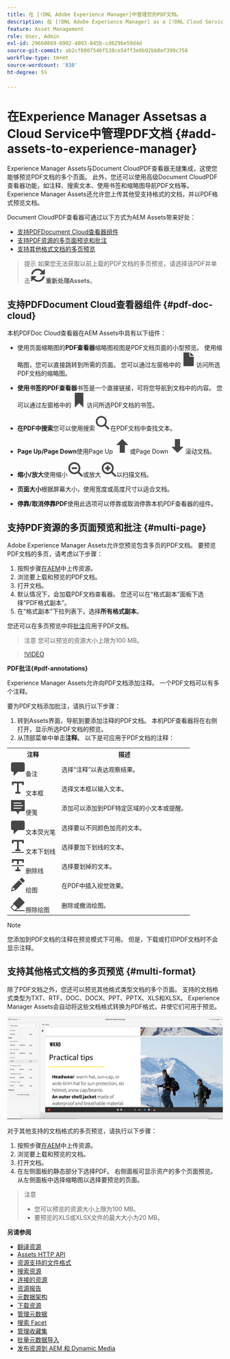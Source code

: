 ```yaml
---
title: 在 [!DNL Adobe Experience Manager]中管理您的PDF文档。
description: 在 [!DNL Adobe Experience Manager] as a [!DNL Cloud Service]中管理PDF文档。
feature: Asset Management
role: User, Admin
exl-id: 29660869-6902-4093-845b-cd629be59d4d
source-git-commit: ab2cf8007546f538ce54ff3e0b92bb0ef399c758
workflow-type: tm+mt
source-wordcount: '838'
ht-degree: 5%

---
```


# 在Experience Manager Assetsas a Cloud Service中管理PDF文档 {#add-assets-to-experience-manager}

Experience Manager Assets与Document CloudPDF查看器无缝集成，这使您能够预览PDF文档的多个页面。 此外，您还可以使用高级Document CloudPDF查看器功能，如注释、搜索文本、使用书签和缩略图导航PDF文档等。 Experience Manager Assets还允许您上传其他受支持格式的文档，并以PDF格式预览文档。

Document CloudPDF查看器可通过以下方式为AEM Assets带来好处：
* [支持PDFDocument Cloud查看器组件](#pdf-doc-cloud)
* [支持PDF资源的多页面预览和批注](#multi-page)
* [支持其他格式文档的多页预览](#multi-format)

> 提示
> 如果您无法获取以前上载的PDF文档的多页预览，请选择该PDF并单击&#x200B;**![重新处理](/help/assets/assets/Reprocess.svg)重新处理Assets**。
>

## 支持PDFDocument Cloud查看器组件 {#pdf-doc-cloud}

本机PDFDoc Cloud查看器在AEM Assets中具有以下组件：

* 使用页面缩略图的&#x200B;**PDF查看器**&#x200B;缩略图视图是PDF文档页面的小型预览。 使用缩略图，您可以直接跳转到所需的页面。 您可以通过左窗格中的![缩略图](/help/assets/assets/thumbnail.svg)访问所选PDF文档的缩略图。

* **使用书签的PDF查看器**&#x200B;书签是一个直接链接，可将您导航到文档中的内容。 您可以通过左窗格中的![书签](/help/assets/assets/bookmark.svg)访问所选PDF文档的书签。

* **在PDF中搜索**&#x200B;您可以使用搜索![搜索](/help/assets/assets/Search.svg)在PDF文档中查找文本。

* **Page Up/Page Down**&#x200B;使用Page Up ![Page Up](/help/assets/assets/ArrowUp.svg)或Page Down ![Page Down](/help/assets/assets/ArrowDown.svg)滚动文档。

* **缩小/放大**&#x200B;使用缩小![缩小](/help/assets/assets/ZoomOut.svg)或放大![放大](/help/assets/assets/ZoomIn.svg)以扫描文档。

* **页面大小**&#x200B;根据屏幕大小，使用宽度或高度尺寸以适合文档。

* **停靠/取消停靠PDF**&#x200B;使用此选项可以停靠或取消停靠本机PDF查看器的组件。

## 支持PDF资源的多页面预览和批注 {#multi-page}

Adobe Experience Manager Assets允许您预览包含多页的PDF文档。 要预览PDF文档的多页，请考虑以下步骤：

1. 按照步骤[在AEM](https://experienceleague.adobe.com/docs/experience-manager-cloud-service/content/assets/manage/add-assets.html?lang=en)中上传资源。
1. 浏览要上载和预览的PDF文档。
1. 打开文档。
1. 默认情况下，会加载PDF文档查看器。 您还可以在“格式副本”面板下选择“PDF格式副本”。
1. 在“格式副本”下拉列表下，选择&#x200B;**所有格式副本**。

您还可以在多页预览中将[批注](#pdf-annotations)应用于PDF文档。

> 注意
> 您可以预览的资源大小上限为100 MB。
>

>[!VIDEO](https://video.tv.adobe.com/v/3409355)

<!--
![Multi-page Preview](/help/assets/assets/multi-page.png)
-->

**PDF批注{#pdf-annotations}**

Experience Manager Assets允许向PDF文档添加注释。 一个PDF文档可以有多个注释。

要为PDF文档添加批注，请执行以下步骤：
1. 转到Assets界面，导航到要添加注释的PDF文档。 本机PDF查看器将在右侧打开，显示所选PDF文档的预览。
1. 从顶部菜单中单击&#x200B;**注释**。
以下是可应用于PDF文档的注释：

<table>
        <tr>
             <th> 注释 </th>
            <th> 描述 </th>
        </tr>
        <tr>
           <td> <img src="/help/assets/assets/Comment.svg">备注 </td>
            <td> 选择“注释”以表达观察结果。 </td>
        </tr>
        <tr>
            <td> <img src="/help/assets/assets/Text.svg">文本框 </td>
            <td> 选择文本框以输入文本。 </td>
        </tr>
        <tr>
            <td> <img src="/help/assets/assets/Note.svg">便笺 </td>
            <td> 添加可以添加到PDF特定区域的小文本或提醒。 </td>
        </tr>
        <tr>
            <td> <img src="/help/assets/assets/Comment.svg">文本荧光笔 </td>
            <td> 选择要以不同颜色加亮的文本。 </td>
        </tr>
        <tr>
            <td> <img src="/help/assets/assets/TextUnderline.svg">文本下划线 </td>
            <td> 选择要加下划线的文本。 </td>
        </tr>
        <tr>
            <td> <img src="/help/assets/assets/TextStrikethrough.svg">删除线 </td>
            <td> 选择要划掉的文本。 </td>
        </tr>
        <tr>
            <td> <img src="/help/assets/assets/Draw.svg">绘图 </td>
            <td> 在PDF中插入视觉效果。 </td>
        </tr>
        <tr>
            <td> <img src="/help/assets/assets/Erase.svg">擦除绘图 </td>
             <td> 删除或撤消绘图。 </td>
        </tr>
    </table>

>[!NOTE]
>
>您添加到PDF文档的注释在预览模式下可用。 但是，下载或打印PDF文档时不会显示注释。

## 支持其他格式文档的多页预览 {#multi-format}

除了PDF文档之外，您还可以预览其他格式类型文档的多个页面。 支持的文档格式类型为TXT、RTF、DOC、DOCX、PPT、PPTX、XLS和XLSX。 Experience Manager Assets会自动将这些文档格式转换为PDF格式，并使它们可用于预览。

![其他格式文档的多页预览](/help/assets/assets/multi-page-other-formats.png)

对于其他支持的文档格式的多页预览，请执行以下步骤：
1. 按照步骤[在AEM](https://experienceleague.adobe.com/docs/experience-manager-cloud-service/content/assets/manage/add-assets.html?lang=en)中上传资源。
1. 浏览要上载和预览的文档。
1. 打开文档。
1. 在左侧面板的静态部分下选择PDF。 右侧面板可显示资产的多个页面预览。 从左侧面板中选择缩略图以选择要预览的页面。

> 注意
> * 您可以预览的资源大小上限为100 MB。
> * 要预览的XLS或XLSX文件的最大大小为20 MB。
>

**另请参阅**

* [翻译资源](translate-assets.md)
* [Assets HTTP API](mac-api-assets.md)
* [资源支持的文件格式](file-format-support.md)
* [搜索资源](search-assets.md)
* [连接的资源](use-assets-across-connected-assets-instances.md)
* [资源报告](asset-reports.md)
* [元数据架构](metadata-schemas.md)
* [下载资源](download-assets-from-aem.md)
* [管理元数据](manage-metadata.md)
* [搜索 Facet](search-facets.md)
* [管理收藏集](manage-collections.md)
* [批量元数据导入](metadata-import-export.md)
* [发布资源到 AEM 和 Dynamic Media](/help/assets/publish-assets-to-aem-and-dm.md)
